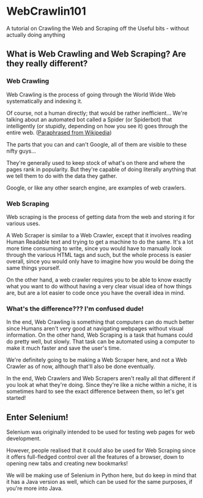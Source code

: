 # WebCrawlin101
 A tutorial on Crawling the Web and Scraping off the Useful bits - without actually doing anything

## What is Web Crawling and Web Scraping? Are they really different?

### Web Crawling

Web Crawling is the process of going through the World Wide Web systematically and indexing it. 

Of course, not a human directly; that would be rather inefficient... We're talking about an automated bot called a Spider (or Spiderbot) that intelligently (or stupidly, depending on how you see it) goes through the entire web. ([Paraphrased from Wikipedia](https://en.wikipedia.org/wiki/Web_crawler))

The parts that you can and can't Google, all of them are visible to these nifty guys... 

They're generally used to keep stock of what's on there and where the pages rank in popularity. 
But they're capable of doing literally anything that we tell them to do with the data they gather. 

Google, or like any other search engine, are examples of web crawlers.

### Web Scraping

Web scraping is the process of getting data from the web and storing it for various uses.

A Web Scraper is similar to a Web Crawler, except that it involves reading Human Readable text and trying to get a machine to do the same. It's a lot more time consuming to write, since you would have to manually look through the various HTML tags and such, but the whole process is easier overall, since you would only have to imagine how you would be doing the same things yourself.

On the other hand, a web crawler requires you to be able to know exactly what you want to do without having a very clear visual idea of how things are, but are a lot easier to code once you have the overall idea in mind.


### What's the difference??? I'm confused dude!

In the end, Web Crawling is something that computers can do much better since Humans aren't very good at navigating webpages without visual information. On the other hand, Web Scraping is a task that humans could do pretty well, but slowly. That task can be automated using a computer to make it much faster and save the user's time. 

We're definitely going to be making a Web Scraper here, and not a Web Crawler as of now, although that'll also be done eventually.

In the end, Web Crawlers and Web Scrapers aren't really all that different if you look at what they're doing.
Since they're like a niche within a niche, it is sometimes hard to see the exact difference between them, so let's get started!


## Enter Selenium!

Selenium was originally intended to be used for testing web pages for web development. 

However, people realised that it could also be used for Web Scraping since it offers full-fledged control over all the features of a browser, down to opening new tabs and creating new bookmarks!

We will be making use of Selenium in Python here, but do keep in mind that it has a Java version as well, which can be used for the same purposes, if you're more into Java.

